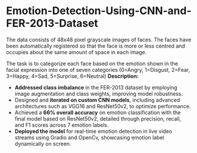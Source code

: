 # Emotion-Detection-Using-CNN-and-FER-2013-Dataset
The data consists of 48x48 pixel grayscale images of faces. The faces have been automatically registered so that the face is more or less centred and occupies about the same amount of space in each image.

The task is to categorize each face based on the emotion shown in the facial expression into one of seven categories (0=Angry, 1=Disgust, 2=Fear, 3=Happy, 4=Sad, 5=Surprise, 6=Neutral)
**Description:**
* **Addressed class imbalance** in the FER-2013 dataset by employing image augmentation and class weights, improving model robustness.
* Designed and **iterated on custom CNN models**, including advanced architectures such as VGG16 and ResNet50v2, to optimize performance.
* Achieved a **66% overall accuracy** on emotion classification with the final model based on ResNet50v2, detailed through precision, recall, and F1 scores across 7 emotion labels.
* **Deployed the model** for real-time emotion detection in live video streams using Gradio and OpenCv, showcasing emotion label dynamically on screen.
